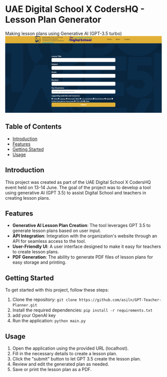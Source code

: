# UAE Digital School X CodersHQ - Lesson Plan Generator
Making lesson plans using Generative AI (GPT-3.5 turbo)
![Project Image](preview.png)

## Table of Contents
- [Introduction](#introduction)
- [Features](#features)
- [Getting Started](#getting-started)
- [Usage](#usage)

## Introduction
This project was created as part of the UAE Digital School X CodersHQ event held on 13-14 June. The goal of the project was to develop a tool using generative AI (GPT 3.5) to assist Digital School and teachers in creating lesson plans.

## Features
- **Generative AI Lesson Plan Creation**: The tool leverages GPT 3.5 to generate lesson plans based on user input.
- **API Integration**: Integration with the organization's website through an API for seamless access to the tool.
- **User-Friendly UI**: A user interface designed to make it easy for teachers to create lesson plans.
- **PDF Generation**: The ability to generate PDF files of lesson plans for easy storage and printing.

## Getting Started
To get started with this project, follow these steps:

1. Clone the repository: `git clone https://github.com/asiln/GPT-Teacher-Planner.git`
2. Install the required dependencies: `pip install -r requirements.txt`
3. add your OpenAI key
4. Run the application: `python main.py`

## Usage
1. Open the application using the provided URL (localhost).
2. Fill in the necessary details to create a lesson plan.
3. Click the "submit" button to let GPT 3.5 create the lesson plan.
4. Review and edit the generated plan as needed.
5. Save or print the lesson plan as a PDF.
